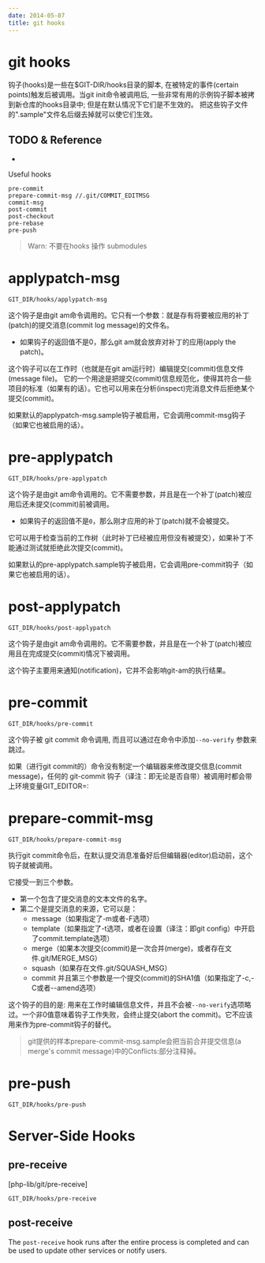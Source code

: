 ```yaml
---
date: 2014-05-07
title: git hooks
---
```

# git hooks
钩子(hooks)是一些在$GIT-DIR/hooks目录的脚本, 在被特定的事件(certain points)触发后被调用。当git init命令被调用后, 一些非常有用的示例钩子脚本被拷到新仓库的hooks目录中; 但是在默认情况下它们是不生效的。 把这些钩子文件的".sample"文件名后缀去掉就可以使它们生效。

## TODO & Reference
- [git-scm]: https://git-scm.com/book/en/v2/Customizing-Git-Git-Hooks#Server-Side-Hooks

Useful hooks

    pre-commit
    prepare-commit-msg //.git/COMMIT_EDITMSG
    commit-msg
    post-commit
    post-checkout
    pre-rebase
    pre-push

> Warn: 不要在hooks 操作 submodules 

# applypatch-msg

	GIT_DIR/hooks/applypatch-msg

这个钩子是由git am命令调用的。它只有一个参数：就是存有将要被应用的补丁(patch)的提交消息(commit log message)的文件名。

- 如果钩子的返回值不是0，那么git am就会放弃对补丁的应用(apply the patch)。

这个钩子可以在工作时（也就是在git am运行时）编辑提交(commit)信息文件(message file)。
它的一个用途是把提交(commit)信息规范化，使得其符合一些项目的标准（如果有的话）。它也可以用来在分析(inspect)完消息文件后拒绝某个提交(commit)。

如果默认的applypatch-msg.sample钩子被启用，它会调用commit-msg钩子（如果它也被启用的话）。

# pre-applypatch

	GIT_DIR/hooks/pre-applypatch

这个钩子是由git am命令调用的。它不需要参数，并且是在一个补丁(patch)被应用后还未提交(commit)前被调用。

- 如果钩子的返回值不是`0`，那么刚才应用的补丁(patch)就不会被提交。

它可以用于检查当前的工作树（此时补丁已经被应用但没有被提交），如果补丁不能通过测试就拒绝此次提交(commit)。

如果默认的pre-applypatch.sample钩子被启用，它会调用pre-commit钩子（如果它也被启用的话）。

# post-applypatch

	GIT_DIR/hooks/post-applypatch

这个钩子是由git am命令调用的。它不需要参数，并且是在一个补丁(patch)被应用且在完成提交(commit)情况下被调用。

这个钩子主要用来通知(notification)，它并不会影响git-am的执行结果。

# pre-commit

	GIT_DIR/hooks/pre-commit

这个钩子被 git commit 命令调用, 而且可以通过在命令中添加`--no-verify` 参数来跳过。

如果（进行git commit的）命令没有制定一个编辑器来修改提交信息(commit message)，任何的 git-commit 钩子（译注：即无论是否自带）被调用时都会带上环境变量GIT_EDITOR=:

# prepare-commit-msg

	GIT_DIR/hooks/prepare-commit-msg

执行git commit命令后，在默认提交消息准备好后但编辑器(editor)启动前，这个钩子就被调用。

它接受一到三个参数。

- 第一个包含了提交消息的文本文件的名字。
- 第二个是提交消息的来源，它可以是：
	* message（如果指定了-m或者-F选项）
	* template（如果指定了-t选项，或者在设置（译注：即git config）中开启了commit.template选项）
	* merge（如果本次提交(commit)是一次合并(merge)，或者存在文件.git/MERGE_MSG）
	* squash（如果存在文件.git/SQUASH_MSG）
	* commit 并且第三个参数是一个提交(commit)的SHA1值（如果指定了-c,-C或者\--amend选项）

这个钩子的目的是:
	用来在工作时编辑信息文件，并且不会被`--no-verify`选项略过。一个非0值意味着钩子工作失败，会终止提交(abort the commit)。它不应该用来作为pre-commit钩子的替代。

> git提供的样本prepare-commit-msg.sample会把当前合并提交信息(a merge's commit message)中的Conflicts:部分注释掉。

# pre-push

	GIT_DIR/hooks/pre-push

# Server-Side Hooks

## pre-receive
[php-lib/git/pre-receive]

	GIT_DIR/hooks/pre-receive

## post-receive
The `post-receive` hook runs after the entire process is completed and can be used to update other services or notify users.